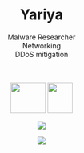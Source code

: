 <h1 align="center">Yariya</h1>



<p align="center">Malware Researcher<br>Networking<br>DDoS mitigation<br><br><br></p>


<p align="center"><img src="https://upload.wikimedia.org/wikipedia/commons/thumb/0/05/Go_Logo_Blue.svg/1200px-Go_Logo_Blue.svg.png" width="70" height="60">             
    <img src="https://user-images.githubusercontent.com/65712074/121199404-302d4700-c873-11eb-8684-cd254efdf1cb.png" width="50" height="60"></p>

<p align="center">
    <img src="https://github-readme-stats.vercel.app/api/?username=Yariya&title_color=4F8CC9&text_color=9f9f9f&show_icons=true&bg_color=00000000&hide_border=true&icon_color=4F8CC9&hide_title=true&count_private=true" />

</p>
<p align="center">
    <img src="https://discord.c99.nl/widget/theme-1/820479123129630751.png">
</p>
